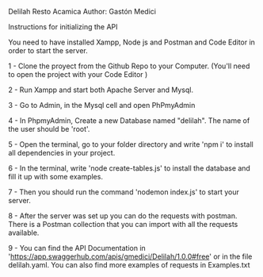 Delilah Resto 
Acamica
Author: Gastón Medici

Instructions for initializing the API 

You need to have installed Xampp, Node js and Postman and Code Editor in order to start the server. 

1 - Clone the proyect from the Github Repo to your Computer. (You'll need to open the project with your Code Editor )

2 - Run Xampp and start both Apache Server and Mysql.

3 - Go to Admin, in the Mysql cell and open PhPmyAdmin

4 - In PhpmyAdmin, Create a new Database named "delilah". The name of the user should be 'root'.

5 - Open the terminal, go to your folder directory and write 'npm i' to install all dependencies in your project.

6 - In the terminal, write 'node create-tables.js' to install the database and fill it up with some examples. 

7 - Then you should run the command 'nodemon index.js' to start your server.

8 - After the server was set up you can do the requests with postman. There is a Postman collection that you can import with all the requests available.

9 - You can find the API Documentation in 'https://app.swaggerhub.com/apis/gmedici/Delilah/1.0.0#free' or in the file delilah.yaml. You can also find more examples of requests in Examples.txt